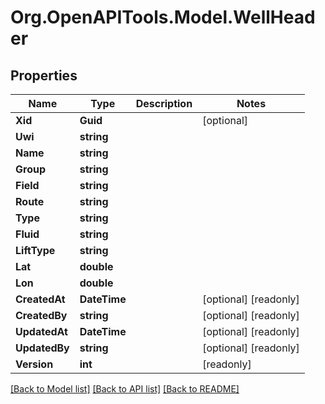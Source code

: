 # Org.OpenAPITools.Model.WellHeader
## Properties

Name | Type | Description | Notes
------------ | ------------- | ------------- | -------------
**Xid** | **Guid** |  | [optional] 
**Uwi** | **string** |  | 
**Name** | **string** |  | 
**Group** | **string** |  | 
**Field** | **string** |  | 
**Route** | **string** |  | 
**Type** | **string** |  | 
**Fluid** | **string** |  | 
**LiftType** | **string** |  | 
**Lat** | **double** |  | 
**Lon** | **double** |  | 
**CreatedAt** | **DateTime** |  | [optional] [readonly] 
**CreatedBy** | **string** |  | [optional] [readonly] 
**UpdatedAt** | **DateTime** |  | [optional] [readonly] 
**UpdatedBy** | **string** |  | [optional] [readonly] 
**Version** | **int** |  | [readonly] 

[[Back to Model list]](../README.md#documentation-for-models) [[Back to API list]](../README.md#documentation-for-api-endpoints) [[Back to README]](../README.md)


